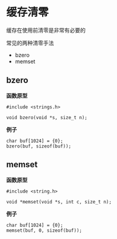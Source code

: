 # 缓存清零

缓存在使用前清零是非常有必要的

常见的两种清零手法
- bzero
- memset

## bzero

**函数原型**

```
#include <strings.h>

void bzero(void *s, size_t n);
```

**例子**

```
char buf[1024] = {0};
bzero(buf, sizeof(buf));
```


## memset

**函数原型**

```
#include <string.h>

void *memset(void *s, int c, size_t n);
```

**例子**

```
char buf[1024] = {0};
memset(buf, 0, sizeof(buf));
```
